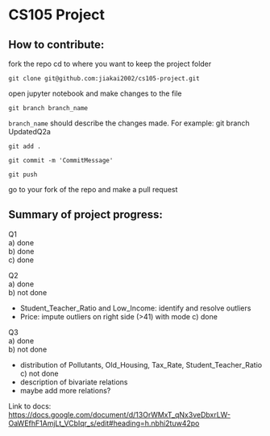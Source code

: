 # CS105 Project
## How to contribute:

fork the repo
cd to where you want to keep the project folder
```
git clone git@github.com:jiakai2002/cs105-project.git
```
open jupyter notebook and make changes to the file 
```
git branch branch_name
```
```branch_name``` should describe the changes made.
For example: git branch UpdatedQ2a
```
git add .
```
```
git commit -m 'CommitMessage'
```  
```
git push
```   
go to your fork of the repo and make a pull request


## Summary of project progress:

Q1  
a) done  
b) done  
c) done  

Q2  
a) done  
b) not done    
- Student_Teacher_Ratio and Low_Income: identify and resolve outliers
- Price: impute outliers on right side (>41) with mode
c) done  

Q3  
a) done  
b) not done  
- distribution of Pollutants, Old_Housing, Tax_Rate, Student_Teacher_Ratio
c) not done  
- description of bivariate relations
- maybe add more relations?

Link to docs:
https://docs.google.com/document/d/13OrWMxT_qNx3veDbxrLW-OaWEfhF1AmjLt_VCbIqr_s/edit#heading=h.nbhi2tuw42po
